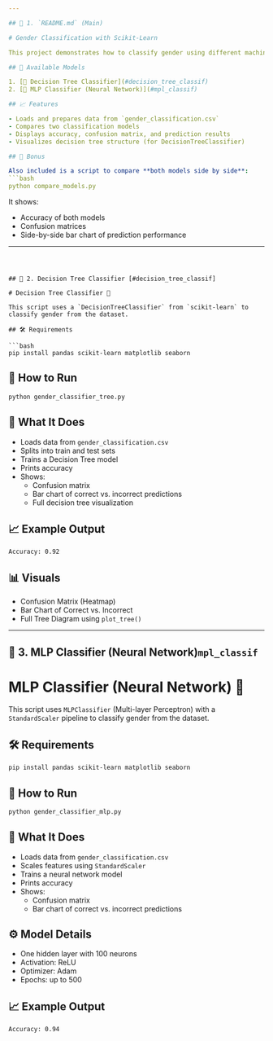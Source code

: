 ```yaml
---

## 📁 1. `README.md` (Main)

# Gender Classification with Scikit-Learn

This project demonstrates how to classify gender using different machine learning models with the `scikit-learn` library in Python.

## 📂 Available Models

1. [🌳 Decision Tree Classifier](#decision_tree_classif)
2. [🧠 MLP Classifier (Neural Network)](#mpl_classif)

## 📈 Features

- Loads and prepares data from `gender_classification.csv`
- Compares two classification models
- Displays accuracy, confusion matrix, and prediction results
- Visualizes decision tree structure (for DecisionTreeClassifier)

## 🔁 Bonus

Also included is a script to compare **both models side by side**:
```bash
python compare_models.py
```

It shows:
- Accuracy of both models
- Confusion matrices
- Side-by-side bar chart of prediction performance

---
```



## 🌳 2. Decision Tree Classifier [#decision_tree_classif]

# Decision Tree Classifier 🌳

This script uses a `DecisionTreeClassifier` from `scikit-learn` to classify gender from the dataset.

## 🛠️ Requirements

```bash
pip install pandas scikit-learn matplotlib seaborn
```

## 🚀 How to Run

```bash
python gender_classifier_tree.py
```

## 🧠 What It Does

- Loads data from `gender_classification.csv`
- Splits into train and test sets
- Trains a Decision Tree model
- Prints accuracy
- Shows:
  - Confusion matrix
  - Bar chart of correct vs. incorrect predictions
  - Full decision tree visualization

## 📈 Example Output

```
Accuracy: 0.92
```

## 📊 Visuals

- Confusion Matrix (Heatmap)
- Bar Chart of Correct vs. Incorrect
- Full Tree Diagram using `plot_tree()`


---

## 🧠 3. MLP Classifier (Neural Network)`mpl_classif`

# MLP Classifier (Neural Network) 🧠

This script uses `MLPClassifier` (Multi-layer Perceptron) with a `StandardScaler` pipeline to classify gender from the dataset.

## 🛠️ Requirements

```bash
pip install pandas scikit-learn matplotlib seaborn
```

## 🚀 How to Run

```bash
python gender_classifier_mlp.py
```

## 🧠 What It Does

- Loads data from `gender_classification.csv`
- Scales features using `StandardScaler`
- Trains a neural network model
- Prints accuracy
- Shows:
  - Confusion matrix
  - Bar chart of correct vs. incorrect predictions

## ⚙️ Model Details

- One hidden layer with 100 neurons
- Activation: ReLU
- Optimizer: Adam
- Epochs: up to 500

## 📈 Example Output

```
Accuracy: 0.94
```
